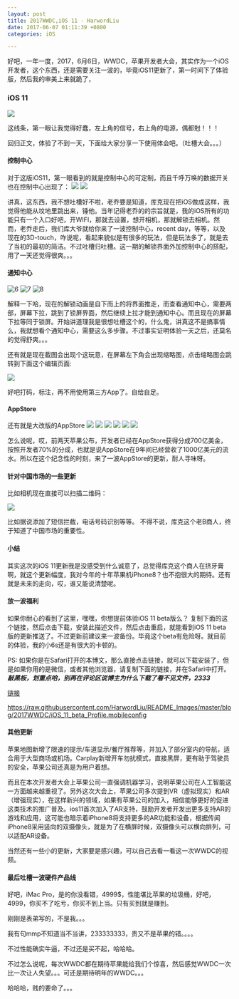 ```yaml
---
layout: post
title: 2017WWDC,iOS 11 - HarwordLiu
date: 2017-06-07 01:11:39 +0800
categories: iOS

---
```


好吧，一年一度，2017，6月6日，WWDC，苹果开发者大会，其实作为一个iOS开发者，这个东西，还是需要关注一波的，毕竟iOS11更新了，第一时间下了体验版，然后我的审美上来就跪了，

### iOS 11

![](https://raw.githubusercontent.com/HarwordLiu/README_Images/master/blog/2017WWDC/1.PNG)

这线条，第一眼让我觉得好蠢，左上角的信号，右上角的电源，偶都尅！！！

回归正文，体验了不到一天，下面给大家分享一下使用体会吧。（吐槽大会。。。）

#### 控制中心

对于这版iOS11，第一眼看到的就是控制中心的可定制，而且千呼万唤的数据开关也在控制中心出现了：
![](https://raw.githubusercontent.com/HarwordLiu/README_Images/master/blog/2017WWDC/2.PNG)
![](https://raw.githubusercontent.com/HarwordLiu/README_Images/master/blog/2017WWDC/3.PNG)

讲真，这东西，我不想吐槽好不啦，老乔要是知道，库克现在把iOS做成这样，我觉得他能从坟地里跳出来，锤他。当年记得老乔的的宗旨就是，我的iOS所有的功能只有一个入口好吧，开WIFI，那就去设置，想开相机，那就解锁去相机。然而，老乔走后，我们库大爷就给你来了一波控制中心，recent day，等等，以及现在的3D-touch，咋说呢，看起来貌似是有很多的玩法，但是玩法多了，就是去了当初的最初的简洁。不过吐槽归吐槽。这一期的解锁界面外加控制中心的搭配，用了一天还觉得很爽。。。

#### 通知中心

![6](https://raw.githubusercontent.com/HarwordLiu/README_Images/master/blog/2017WWDC/6.PNG)
![7](https://raw.githubusercontent.com/HarwordLiu/README_Images/master/blog/2017WWDC/7.PNG)
![8](https://raw.githubusercontent.com/HarwordLiu/README_Images/master/blog/2017WWDC/8.PNG)

解释一下哈，现在的解锁动画是自下而上的将界面推走，而查看通知中心，需要两部，屏幕下拉，跳到了锁屏界面，然后继续上拉才能到通知中心。而且现在的屏幕下拉等同于锁屏。开始讲道理我是很想吐槽这个的，什么鬼，讲真这不是搞事情么，我就想看个通知中心，需要这么多步骤。不过事实证明体验一天之后，还莫名的觉得舒爽。。。

还有就是现在截图会出现个这玩意，在屏幕左下角会出现缩略图，点击缩略图会跳转到下面这个编辑页面:

![](https://raw.githubusercontent.com/HarwordLiu/README_Images/master/blog/2017WWDC/5.PNG)

好吧打码，标注，再不用使用第三方App了。自给自足。

#### AppStore

还有就是大改版的AppStore
![](https://raw.githubusercontent.com/HarwordLiu/README_Images/master/blog/2017WWDC/4.PNG)
![](https://raw.githubusercontent.com/HarwordLiu/README_Images/master/blog/2017WWDC/12.PNG)
![](https://raw.githubusercontent.com/HarwordLiu/README_Images/master/blog/2017WWDC/13.PNG)
![](https://raw.githubusercontent.com/HarwordLiu/README_Images/master/blog/2017WWDC/14.PNG)
![](https://raw.githubusercontent.com/HarwordLiu/README_Images/master/blog/2017WWDC/15.PNG)
![](https://raw.githubusercontent.com/HarwordLiu/README_Images/master/blog/2017WWDC/16.PNG)

怎么说呢，哎，前两天苹果公布，开发者已经在AppStore获得分成700亿美金，按照开发者70%的分成，也就是说AppStore在9年间已经营收了1000亿美元的流水。所以在这个纪念性的时刻，来了一波AppStore的更新，耐人寻味呀。

#### 针对中国市场的一些更新

比如相机现在直接可以扫描二维码：

![](https://raw.githubusercontent.com/HarwordLiu/README_Images/master/blog/2017WWDC/11.PNG)

比如据说添加了短信拦截，电话号码识别等等。
不得不说，库克这个老B商人，终于知道了中国市场的重要性。

#### 小结

其实这次的iOS 11更新我是没感受到什么诚意了，总觉得库克这个商人在挤牙膏啊，就这个更新幅度，我对今年的十年苹果机iPhone8？也不抱很大的期待。还有就是未来的走向，哎，谁又能说清楚呢。

#### 放一波福利

如果你耐心的看到了这里，嘿嘿，你想提前体验iOS 11 beta版么？
复制下面的这个链接，然后点击下载，安装此描述文件，然后点击重启，就能看到iOS 11 beta版的更新推送了。不过更新前建议来一波备份。毕竟这个beta有危险呀。就目前的体验，我的小6s还是有很大的卡顿的。

PS: 如果你是在Safari打开的本博文，那么直接点击链接，就可以下载安装了，但是如果你用的是微信，或者其他浏览器，请复制下面的链接，并在Safari中打开。***敲黑板，划重点哈，别再在评论区说博主为什么下载了看不见文件，2333***

[链接](https://raw.githubusercontent.com/HarwordLiu/README_Images/master/blog/2017WWDC/iOS_11_beta_Profile.mobileconfig)

https://raw.githubusercontent.com/HarwordLiu/README_Images/master/blog/2017WWDC/iOS_11_beta_Profile.mobileconfig

#### 其他更新

苹果地图新增了限速的提示/车道显示/餐厅推荐等，并加入了部分室内的导航，适合用于大型商场或机场。Carplay新增开车勿扰模式，直接黑屏，更有助于驾驶员的安全，苹果公司还真是为用户着想。

而且在本次开发者大会上苹果公司一直强调机器学习，说明苹果公司在人工智能这一方面越来越重视了。另外这次大会上，苹果公司多次提到VR（虚拟现实）和AR（增强现实），在这样新兴的领域，如果有苹果公司的加入，相信能够更好的促进这类技术的推广普及。ios11首次加入了AR支持，鼓励开发者开发出更多支持AR的游戏和应用，这可能也暗示着iPhone8将支持更多的AR功能和设备，根据传闻iPhone8采用竖向的双摄像头，就是为了在横屏时候，双摄像头可以横向排列，可以适配AR设备。

当然还有一些小的更新，大家要是感兴趣，可以自己去看一看这一次WWDC的视频。

#### 最后吐槽一波硬件产品线

好吧，iMac Pro，是的你没看错，4999$，性能堪比苹果的垃圾桶，好吧，4999，你买不了吃亏，你买不到上当。只有买到就是赚到。

刚刚是表弟写的，不是我。。。

我有句mmp不知道当不当讲，233333333，贵又不是苹果的错。。。。

不过性能确实牛逼，不过还是买不起，哈哈哈。

不过怎么说呢，每次WWDC都在期待苹果能给我们个惊喜，然后感觉WWDC一次比一次让人失望。。。可还是期待明年的WWDC。。。

哈哈哈，贱的要命了。。。

